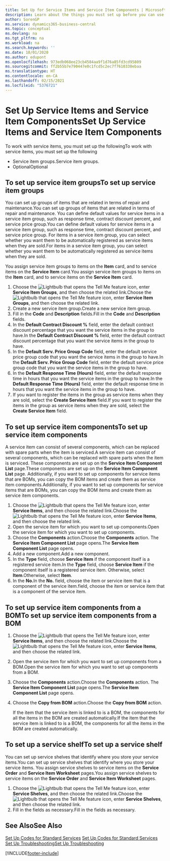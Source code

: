 ```yaml
---
title: Set Up for Service Items and Service Item Components | Microsoft Docs
description: Learn about the things you must set up before you can use service items, including default values such as response time, contract discount percent, and service price group.
author: SorenGP
ms.service: dynamics365-business-central
ms.topic: conceptual
ms.devlang: na
ms.tgt_pltfrm: na
ms.workload: na
ms.search.keywords: ''
ms.date: 10/01/2020
ms.author: edupont
ms.openlocfilehash: 973edb068ee23cb4584aa9f1d76a85fd3cd95809
ms.sourcegitcommit: ff2b55b7e790447e0c1fcd5c2ec7f7610338ebaa
ms.translationtype: HT
ms.contentlocale: en-CA
ms.lasthandoff: 02/15/2021
ms.locfileid: "5376721"
---
```

# <a name="set-up-service-items-and-service-item-components"></a><span data-ttu-id="af9f2-103">Set Up Service Items and Service Item Components</span><span class="sxs-lookup"><span data-stu-id="af9f2-103">Set Up Service Items and Service Item Components</span></span>
<span data-ttu-id="af9f2-104">To work with service items, you must set up the following</span><span class="sxs-lookup"><span data-stu-id="af9f2-104">To work with service items, you must set up the following</span></span>

* <span data-ttu-id="af9f2-105">Service item groups.</span><span class="sxs-lookup"><span data-stu-id="af9f2-105">Service item groups.</span></span>
* <span data-ttu-id="af9f2-106">Optional</span><span class="sxs-lookup"><span data-stu-id="af9f2-106">Optional</span></span>

## <a name="to-set-up-service-item-groups"></a><span data-ttu-id="af9f2-107">To set up service item groups</span><span class="sxs-lookup"><span data-stu-id="af9f2-107">To set up service item groups</span></span>
<span data-ttu-id="af9f2-108">You can set up groups of items that are related in terms of repair and maintenance.</span><span class="sxs-lookup"><span data-stu-id="af9f2-108">You can set up groups of items that are related in terms of repair and maintenance.</span></span> <span data-ttu-id="af9f2-109">You can define default values for service items in a service item group, such as response time, contract discount percent, and service price group.</span><span class="sxs-lookup"><span data-stu-id="af9f2-109">You can define default values for service items in a service item group, such as response time, contract discount percent, and service price group.</span></span> <span data-ttu-id="af9f2-110">For items in a service item group, you can select whether you want them to be automatically registered as service items when they are sold.</span><span class="sxs-lookup"><span data-stu-id="af9f2-110">For items in a service item group, you can select whether you want them to be automatically registered as service items when they are sold.</span></span>  

<span data-ttu-id="af9f2-111">You assign service item groups to items on the **Item** card, and to service items on the **Service Item** card.</span><span class="sxs-lookup"><span data-stu-id="af9f2-111">You assign service item groups to items on the **Item** card, and to service items on the **Service Item** card.</span></span>  

1. <span data-ttu-id="af9f2-112">Choose the ![Lightbulb that opens the Tell Me feature](media/ui-search/search_small.png "Tell me what you want to do") icon, enter **Service Item Groups**, and then choose the related link.</span><span class="sxs-lookup"><span data-stu-id="af9f2-112">Choose the ![Lightbulb that opens the Tell Me feature](media/ui-search/search_small.png "Tell me what you want to do") icon, enter **Service Item Groups**, and then choose the related link.</span></span>  
2. <span data-ttu-id="af9f2-113">Create a new service item group.</span><span class="sxs-lookup"><span data-stu-id="af9f2-113">Create a new service item group.</span></span>  
3. <span data-ttu-id="af9f2-114">Fill in the **Code** and **Description** fields.</span><span class="sxs-lookup"><span data-stu-id="af9f2-114">Fill in the **Code** and **Description** fields.</span></span>  
4. <span data-ttu-id="af9f2-115">In the **Default Contract Discount %** field, enter the default contract discount percentage that you want the service items in the group to have.</span><span class="sxs-lookup"><span data-stu-id="af9f2-115">In the **Default Contract Discount %** field, enter the default contract discount percentage that you want the service items in the group to have.</span></span>  
5. <span data-ttu-id="af9f2-116">In the **Default Serv. Price Group Code** field, enter the default service price group code that you want the service items in the group to have.</span><span class="sxs-lookup"><span data-stu-id="af9f2-116">In the **Default Serv. Price Group Code** field, enter the default service price group code that you want the service items in the group to have.</span></span>  
6. <span data-ttu-id="af9f2-117">In the **Default Response Time (Hours)** field, enter the default response time in hours that you want the service items in the group to have.</span><span class="sxs-lookup"><span data-stu-id="af9f2-117">In the **Default Response Time (Hours)** field, enter the default response time in hours that you want the service items in the group to have.</span></span>  
7. <span data-ttu-id="af9f2-118">If you want to register the items in the group as service items when they are sold, select the **Create Service Item** field.</span><span class="sxs-lookup"><span data-stu-id="af9f2-118">If you want to register the items in the group as service items when they are sold, select the **Create Service Item** field.</span></span>  

## <a name="to-set-up-service-item-components"></a><span data-ttu-id="af9f2-119">To set up service item components</span><span class="sxs-lookup"><span data-stu-id="af9f2-119">To set up service item components</span></span>
<span data-ttu-id="af9f2-120">A service item can consist of several components, which can be replaced with spare parts when the item is serviced.</span><span class="sxs-lookup"><span data-stu-id="af9f2-120">A service item can consist of several components, which can be replaced with spare parts when the item is serviced.</span></span> <span data-ttu-id="af9f2-121">These components are set up on the **Service Item Component List** page.</span><span class="sxs-lookup"><span data-stu-id="af9f2-121">These components are set up on the **Service Item Component List** page.</span></span> <span data-ttu-id="af9f2-122">Additionally, if you want to set up components for service items that are BOMs, you can copy the BOM items and create them as service item components.</span><span class="sxs-lookup"><span data-stu-id="af9f2-122">Additionally, if you want to set up components for service items that are BOMs, you can copy the BOM items and create them as service item components.</span></span>

1. <span data-ttu-id="af9f2-123">Choose the ![Lightbulb that opens the Tell Me feature](media/ui-search/search_small.png "Tell me what you want to do") icon, enter **Service Items**, and then choose the related link.</span><span class="sxs-lookup"><span data-stu-id="af9f2-123">Choose the ![Lightbulb that opens the Tell Me feature](media/ui-search/search_small.png "Tell me what you want to do") icon, enter **Service Items**, and then choose the related link.</span></span>
2. <span data-ttu-id="af9f2-124">Open the service item for which you want to set up components.</span><span class="sxs-lookup"><span data-stu-id="af9f2-124">Open the service item for which you want to set up components.</span></span>  
3. <span data-ttu-id="af9f2-125">Choose the **Components** action.</span><span class="sxs-lookup"><span data-stu-id="af9f2-125">Choose the **Components** action.</span></span> <span data-ttu-id="af9f2-126">The **Service Item Component List** page opens.</span><span class="sxs-lookup"><span data-stu-id="af9f2-126">The **Service Item Component List** page opens.</span></span>  
4. <span data-ttu-id="af9f2-127">Add a new component.</span><span class="sxs-lookup"><span data-stu-id="af9f2-127">Add a new component.</span></span>  
5. <span data-ttu-id="af9f2-128">In the **Type** field, choose **Service Item** if the component itself is a registered service item.</span><span class="sxs-lookup"><span data-stu-id="af9f2-128">In the **Type** field, choose **Service Item** if the component itself is a registered service item.</span></span> <span data-ttu-id="af9f2-129">Otherwise, select **Item**.</span><span class="sxs-lookup"><span data-stu-id="af9f2-129">Otherwise, select **Item**.</span></span>  
6. <span data-ttu-id="af9f2-130">In the **No.**</span><span class="sxs-lookup"><span data-stu-id="af9f2-130">In the **No.**</span></span> <span data-ttu-id="af9f2-131">field, choose the item or service item that is a component of the service item.</span><span class="sxs-lookup"><span data-stu-id="af9f2-131">field, choose the item or service item that is a component of the service item.</span></span>  

## <a name="to-set-up-service-item-components-from-a-bom"></a><span data-ttu-id="af9f2-132">To set up service item components from a BOM</span><span class="sxs-lookup"><span data-stu-id="af9f2-132">To set up service item components from a BOM</span></span>
1.  <span data-ttu-id="af9f2-133">Choose the ![Lightbulb that opens the Tell Me feature](media/ui-search/search_small.png "Tell me what you want to do") icon, enter **Service Items**, and then choose the related link.</span><span class="sxs-lookup"><span data-stu-id="af9f2-133">Choose the ![Lightbulb that opens the Tell Me feature](media/ui-search/search_small.png "Tell me what you want to do") icon, enter **Service Items**, and then choose the related link.</span></span>  
2. <span data-ttu-id="af9f2-134">Open the service item for which you want to set up components from a BOM.</span><span class="sxs-lookup"><span data-stu-id="af9f2-134">Open the service item for which you want to set up components from a BOM.</span></span>  
3. <span data-ttu-id="af9f2-135">Choose the **Components** action.</span><span class="sxs-lookup"><span data-stu-id="af9f2-135">Choose the **Components** action.</span></span> <span data-ttu-id="af9f2-136">The **Service Item Component List** page opens.</span><span class="sxs-lookup"><span data-stu-id="af9f2-136">The **Service Item Component List** page opens.</span></span>  
4. <span data-ttu-id="af9f2-137">Choose the **Copy from BOM** action.</span><span class="sxs-lookup"><span data-stu-id="af9f2-137">Choose the **Copy from BOM** action.</span></span>  

    <span data-ttu-id="af9f2-138">If the item that the service item is linked to is a BOM, the components for all the items in the BOM are created automatically.</span><span class="sxs-lookup"><span data-stu-id="af9f2-138">If the item that the service item is linked to is a BOM, the components for all the items in the BOM are created automatically.</span></span>  

## <a name="to-set-up-a-service-shelf"></a><span data-ttu-id="af9f2-139">To set up a service shelf</span><span class="sxs-lookup"><span data-stu-id="af9f2-139">To set up a service shelf</span></span>
<span data-ttu-id="af9f2-140">You can set up service shelves that identify where you store your service items.</span><span class="sxs-lookup"><span data-stu-id="af9f2-140">You can set up service shelves that identify where you store your service items.</span></span> <span data-ttu-id="af9f2-141">You assign service shelves to service items on the **Service Order** and **Service Item Worksheet** pages.</span><span class="sxs-lookup"><span data-stu-id="af9f2-141">You assign service shelves to service items on the **Service Order** and **Service Item Worksheet** pages.</span></span>  

1. <span data-ttu-id="af9f2-142">Choose the ![Lightbulb that opens the Tell Me feature](media/ui-search/search_small.png "Tell me what you want to do") icon, enter **Service Shelves**, and then choose the related link.</span><span class="sxs-lookup"><span data-stu-id="af9f2-142">Choose the ![Lightbulb that opens the Tell Me feature](media/ui-search/search_small.png "Tell me what you want to do") icon, enter **Service Shelves**, and then choose the related link.</span></span>
2. <span data-ttu-id="af9f2-143">Fill in the fields as necessary.</span><span class="sxs-lookup"><span data-stu-id="af9f2-143">Fill in the fields as necessary.</span></span>

## <a name="see-also"></a><span data-ttu-id="af9f2-144">See Also</span><span class="sxs-lookup"><span data-stu-id="af9f2-144">See Also</span></span>
<span data-ttu-id="af9f2-145">[Set Up Codes for Standard Services](service-how-setup-service-coding.md) </span><span class="sxs-lookup"><span data-stu-id="af9f2-145">[Set Up Codes for Standard Services](service-how-setup-service-coding.md) </span></span>  
[<span data-ttu-id="af9f2-146">Set Up Troubleshooting</span><span class="sxs-lookup"><span data-stu-id="af9f2-146">Set Up Troubleshooting</span></span>](service-how-setup-troubleshooting.md)


[!INCLUDE[footer-include](includes/footer-banner.md)]